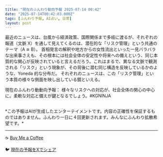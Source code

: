 ```yaml
---
title: "現在のふんわり動向予報 2025-07-14 00:42"
date: "2025-07-14T00:42:03.000Z"
tags: [ふんわり予報, AI占い, 日常]
layout: post
---
```


最近のニュースは、台風から経済政策、国際関係まで多岐に渡るが、それぞれの報道（文脈 X）を通して見えてくるのは、潜在的な「リスク管理」という共通のテーマ（A ≅ B）。  首相発言の解釈や地方からの女性流出といった一見バラバラな出来事さえも、その根本には社会全体の安定性や将来への備えという、同じ本質的な関心が反映されていると言えるだろう。これはまるで、異なる文脈で観測される「リスク」という現象が、その背後に潜む同じ構造を反映しているかのような、Yoneda 的な分布だ。  それぞれのニュースは、この「リスク管理」という本質の様々な側面を映し出している鏡といえる。


現在のふんわり動動向予報：
様々なリスクへの対応が、社会全体の関心の中心に。柔軟な対応と備えが鍵となるでしょう。#KGNINJA

<br>
*この予報はAIが生成したエンターテイメントです。内容の正確性を保証するものではありません。ふんわり一日に４回更新されます。みんなにふんわり拡散希望です。*

---
☕️ [Buy Me a Coffee](https://www.buymeacoffee.com/kgninja)

🐦 [現在の予報をXでシェア](https://twitter.com/intent/tweet?text=%E7%8F%BE%E5%9C%A8%E3%81%AE%E3%81%B5%E3%82%93%E3%82%8F%E3%82%8A%E4%BA%88%E5%A0%B1%3A%20%E3%80%8C%E6%9C%80%E8%BF%91%E3%81%AE%E3%83%8B%E3%83%A5%E3%83%BC%E3%82%B9%E3%81%AF%E3%80%81%E5%8F%B0%E9%A2%A8%E3%81%8B%E3%82%89%E7%B5%8C%E6%B8%88%E6%94%BF%E7%AD%96%E3%80%81%E5%9B%BD%E9%9A%9B%E9%96%A2%E4%BF%82%E3%81%BE%E3%81%A7%E5%A4%9A%E5%B2%90%E3%81%AB%E6%B8%A1%E3%82%8B%E3%81%8C%E3%80%81%E3%81%9D%E3%82%8C%E3%81%9E%E3%82%8C%E3%81%AE%E5%A0%B1%E9%81%93%EF%BC%88%E6%96%87%E8%84%88%20X%EF%BC%89%E3%82%92%E9%80%9A%E3%81%97%E3%81%A6%E8%A6%8B%E3%81%88%E3%81%A6%E3%81%8F%E3%82%8B%E3%81%AE%E3%81%AF%E3%80%81%E6%BD%9C%E5%9C%A8%E7%9A%84%E3%81%AA%E3%80%8C%E3%83%AA%E3%82%B9%E3%82%AF%E7%AE%A1%E7%90%86%E3%80%8D%E3%81%A8%E3%81%84%E3%81%86%E5%85%B1%E9%80%9A%E3%81%AE%E3%83%86%E3%83%BC%E3%83%9E%EF%BC%88A%20%E2%89%85%20B%EF%BC%89%E3%80%82%E3%80%8D%23KGNINJA%20%E7%B6%9A%E3%81%8D%E3%81%AF%E3%83%96%E3%83%AD%E3%82%B0%E3%81%A7%EF%BC%81%F0%9F%91%87&url=https%3A%2F%2Fkg-ninja.github.io%2FFunwariyoso%2F)
